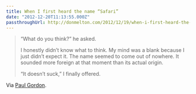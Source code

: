 ```yaml
---
title: When I first heard the name “Safari”
date: "2012-12-20T11:13:55.000Z"
passthroughUrl: http://donmelton.com/2012/12/19/when-i-first-heard-the-name-safari/
---
```


> “What do you think?” he asked.
> 
> I honestly didn’t know what to think. My mind was a blank because I just didn’t expect it. The name seemed to come out of nowhere. It sounded more foreign at that moment than its actual origin.
> 
> “It doesn’t suck,” I finally offered.

Via [Paul Gordon](https://twitter.com/pgdev/status/281711580561948673).